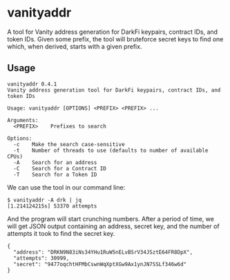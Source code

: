 vanityaddr
==========

A tool for Vanity address generation for DarkFi keypairs, contract IDs,
and token IDs. Given some prefix, the tool will bruteforce secret keys
to find one which, when derived, starts with a given prefix.

## Usage

```
vanityaddr 0.4.1
Vanity address generation tool for DarkFi keypairs, contract IDs, and token IDs

Usage: vanityaddr [OPTIONS] <PREFIX> <PREFIX> ...

Arguments:
  <PREFIX>    Prefixes to search

Options:
  -c    Make the search case-sensitive
  -t    Number of threads to use (defaults to number of available CPUs)
  -A    Search for an address
  -C    Search for a Contract ID
  -T    Search for a Token ID
```

We can use the tool in our command line:

```
$ vanityaddr -A drk | jq
[1.214124215s] 53370 attempts
```

And the program will start crunching numbers. After a period of time,
we will get JSON output containing an address, secret key, and the
number of attempts it took to find the secret key.

```
{
  "address": "DRKN9N83iNs34YHu1RuW5nELvBSrV34JSztE64FR8DpX",
  "attempts": 30999,
  "secret": "9477oqchtHFMbCswnWqXptXGw9Ax1ynJN7SSLf346w6d"
}
```
